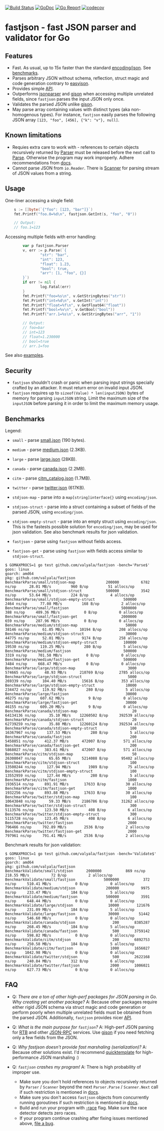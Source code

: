 [![Build Status](https://travis-ci.org/valyala/fastjson.svg)](https://travis-ci.org/valyala/fastjson)
[![GoDoc](https://godoc.org/github.com/valyala/fastjson?status.svg)](http://godoc.org/github.com/valyala/fastjson)
[![Go Report](https://goreportcard.com/badge/github.com/valyala/fastjson)](https://goreportcard.com/report/github.com/valyala/fastjson)
[![codecov](https://codecov.io/gh/valyala/fastjson/branch/master/graph/badge.svg)](https://codecov.io/gh/valyala/fastjson)

# fastjson - fast JSON parser and validator for Go


## Features

  * Fast. As usual, up to 15x faster than the standard [encoding/json](https://golang.org/pkg/encoding/json/).
    See [benchmarks](#benchmarks).
  * Parses arbitrary JSON without schema, reflection, struct magic and code generation
    contrary to [easyjson](https://github.com/mailru/easyjson).
  * Provides simple [API](http://godoc.org/github.com/valyala/fastjson).
  * Outperforms [jsonparser](https://github.com/buger/jsonparser) and [gjson](https://github.com/tidwall/gjson)
    when accessing multiple unrelated fields, since `fastjson` parses the input JSON only once.
  * Validates the parsed JSON unlike [gjson](https://github.com/tidwall/gjson).
  * May parse array containing values with distinct types (aka non-homogenous types).
    For instance, `fastjson` easily parses the following JSON array `[123, "foo", [456], {"k": "v"}, null]`.


## Known limitations

  * Requies extra care to work with - references to certain objects recursively
    returned by [Parser](https://godoc.org/github.com/valyala/fastjson#Parser)
    must be released before the next call to [Parse](https://godoc.org/github.com/valyala/fastjson#Parser.Parse).
    Otherwise the program may work improperly.
    Adhere recommendations from [docs](https://godoc.org/github.com/valyala/fastjson).
  * Cannot parse JSON from `io.Reader`. There is [Scanner](https://godoc.org/github.com/valyala/fastjson#Scanner)
    for parsing stream of JSON values from a string.


## Usage

One-liner accessing a single field:
```go
	s := []byte(`{"foo": [123, "bar"]}`)
	fmt.Printf("foo.0=%d\n", fastjson.GetInt(s, "foo", "0"))

	// Output:
	// foo.1=123
```

Accessing multiple fields with error handling:
```go
        var p fastjson.Parser
        v, err := p.Parse(`{
                "str": "bar",
                "int": 123,
                "float": 1.23,
                "bool": true,
                "arr": [1, "foo", {}]
        }`)
        if err != nil {
                log.Fatal(err)
        }
        fmt.Printf("foo=%s\n", v.GetStringBytes("str"))
        fmt.Printf("int=%d\n", v.GetInt("int"))
        fmt.Printf("float=%f\n", v.GetFloat64("float"))
        fmt.Printf("bool=%v\n", v.GetBool("bool"))
        fmt.Printf("arr.1=%s\n", v.GetStringBytes("arr", "1"))

        // Output:
        // foo=bar
        // int=123
        // float=1.230000
        // bool=true
        // arr.1=foo
```

See also [examples](https://godoc.org/github.com/valyala/fastjson#pkg-examples).


## Security

  * `fastjson` shouldn't crash or panic when parsing input strings specially crafted
    by an attacker. It must return error on invalid input JSON.
  * `fastjson` requires up to `sizeof(Value) * len(inputJSON)` bytes of memory
    for parsing `inputJSON` string. Limit the maximum size of the `inputJSON`
    before parsing it in order to limit the maximum memory usage.


## Benchmarks

Legend:

  * `small` - parse [small.json](testdata/small.json) (190 bytes).
  * `medium` - parse [medium.json](testdata/medium.json) (2.3KB).
  * `large` - parse [large.json](testdata/large.json) (28KB).
  * `canada` - parse [canada.json](testdata/canada.json) (2.2MB).
  * `citm` - parse [citm_catalog.json](testdata/citm_catalog.json) (1.7MB).
  * `twitter` - parse [twitter.json](testdata/twitter.json) (617KB).

  * `stdjson-map` - parse into a `map[string]interface{}` using `encoding/json`.
  * `stdjson-struct` - parse into a struct containing
    a subset of fields of the parsed JSON, using `encoding/json`.
  * `stdjson-empty-struct` - parse into an empty struct using `encoding/json`.
    This is the fastests possible solution for `encoding/json`, may be used
    for json validation. See also benchmark results for json validation.
  * `fastjson` - parse using `fastjson` without fields access.
  * `fastjson-get` - parse using `fastjson` with fields access similar to `stdjson-struct`.

```
$ GOMAXPROCS=1 go test github.com/valyala/fastjson -bench='Parse$'
goos: linux
goarch: amd64
pkg: github.com/valyala/fastjson
BenchmarkParse/small/stdjson-map         	  200000	      6782 ns/op	  28.01 MB/s	     960 B/op	      51 allocs/op
BenchmarkParse/small/stdjson-struct      	  500000	      3542 ns/op	  53.64 MB/s	     224 B/op	       4 allocs/op
BenchmarkParse/small/stdjson-empty-struct         	  500000	      2464 ns/op	  77.08 MB/s	     168 B/op	       2 allocs/op
BenchmarkParse/small/fastjson                     	 5000000	       388 ns/op	 489.36 MB/s	       0 B/op	       0 allocs/op
BenchmarkParse/small/fastjson-get                 	 2000000	       659 ns/op	 287.96 MB/s	       0 B/op	       0 allocs/op
BenchmarkParse/medium/stdjson-map                 	   50000	     38146 ns/op	  61.05 MB/s	   10194 B/op	     208 allocs/op
BenchmarkParse/medium/stdjson-struct              	   30000	     44775 ns/op	  52.01 MB/s	    9174 B/op	     258 allocs/op
BenchmarkParse/medium/stdjson-empty-struct        	  100000	     19530 ns/op	 119.25 MB/s	     280 B/op	       5 allocs/op
BenchmarkParse/medium/fastjson                    	  500000	      3319 ns/op	 701.58 MB/s	       0 B/op	       0 allocs/op
BenchmarkParse/medium/fastjson-get                	  500000	      3484 ns/op	 668.47 MB/s	       0 B/op	       0 allocs/op
BenchmarkParse/large/stdjson-map                  	    3000	    574665 ns/op	  48.93 MB/s	  210769 B/op	    2785 allocs/op
BenchmarkParse/large/stdjson-struct               	    5000	    269339 ns/op	 104.40 MB/s	   15616 B/op	     353 allocs/op
BenchmarkParse/large/stdjson-empty-struct         	   10000	    234472 ns/op	 119.92 MB/s	     280 B/op	       5 allocs/op
BenchmarkParse/large/fastjson                     	   30000	     46275 ns/op	 607.62 MB/s	       9 B/op	       0 allocs/op
BenchmarkParse/large/fastjson-get                 	   30000	     46155 ns/op	 609.20 MB/s	       9 B/op	       0 allocs/op
BenchmarkParse/canada/stdjson-map                 	      20	  64134136 ns/op	  35.10 MB/s	12260502 B/op	  392539 allocs/op
BenchmarkParse/canada/stdjson-struct              	      20	  62739259 ns/op	  35.88 MB/s	12260124 B/op	  392534 allocs/op
BenchmarkParse/canada/stdjson-empty-struct        	     100	  16367967 ns/op	 137.53 MB/s	     280 B/op	       5 allocs/op
BenchmarkParse/canada/fastjson                    	     200	   5458851 ns/op	 412.37 MB/s	  472007 B/op	     571 allocs/op
BenchmarkParse/canada/fastjson-get                	     200	   5868027 ns/op	 383.61 MB/s	  472007 B/op	     571 allocs/op
BenchmarkParse/citm/stdjson-map                   	      50	  26308047 ns/op	  65.65 MB/s	 5214088 B/op	   95402 allocs/op
BenchmarkParse/citm/stdjson-struct                	     100	  13500244 ns/op	 127.94 MB/s	    1989 B/op	      75 allocs/op
BenchmarkParse/citm/stdjson-empty-struct          	     100	  13552959 ns/op	 127.44 MB/s	     280 B/op	       5 allocs/op
BenchmarkParse/citm/fastjson                      	    1000	   1936514 ns/op	 891.91 MB/s	   17633 B/op	      30 allocs/op
BenchmarkParse/citm/fastjson-get                  	    1000	   1932256 ns/op	 893.88 MB/s	   17633 B/op	      30 allocs/op
BenchmarkParse/twitter/stdjson-map                	     100	  10643848 ns/op	  59.33 MB/s	 2186786 B/op	   31262 allocs/op
BenchmarkParse/twitter/stdjson-struct             	     300	   5113576 ns/op	 123.50 MB/s	     408 B/op	       6 allocs/op
BenchmarkParse/twitter/stdjson-empty-struct       	     300	   5115728 ns/op	 123.45 MB/s	     408 B/op	       6 allocs/op
BenchmarkParse/twitter/fastjson                   	    2000	    796466 ns/op	 792.89 MB/s	    2536 B/op	       2 allocs/op
BenchmarkParse/twitter/fastjson-get               	    2000	    797961 ns/op	 791.41 MB/s	    2536 B/op	       2 allocs/op
```

Benchmark results for json validation:

```
$ GOMAXPROCS=1 go test github.com/valyala/fastjson -bench='Validate$'
goos: linux
goarch: amd64
pkg: github.com/valyala/fastjson
BenchmarkValidate/small/stdjson 	 2000000	       869 ns/op	 218.55 MB/s	      72 B/op	       2 allocs/op
BenchmarkValidate/small/fastjson         	 5000000	       372 ns/op	 510.41 MB/s	       0 B/op	       0 allocs/op
BenchmarkValidate/medium/stdjson         	  200000	      9975 ns/op	 233.47 MB/s	     184 B/op	       5 allocs/op
BenchmarkValidate/medium/fastjson        	  500000	      3591 ns/op	 648.44 MB/s	       0 B/op	       0 allocs/op
BenchmarkValidate/large/stdjson          	   10000	    121676 ns/op	 231.09 MB/s	     184 B/op	       5 allocs/op
BenchmarkValidate/large/fastjson         	   30000	     51442 ns/op	 546.60 MB/s	       0 B/op	       0 allocs/op
BenchmarkValidate/canada/stdjson         	     200	   8385287 ns/op	 268.45 MB/s	     184 B/op	       5 allocs/op
BenchmarkValidate/canada/fastjson        	     500	   3759142 ns/op	 598.82 MB/s	       0 B/op	       0 allocs/op
BenchmarkValidate/citm/stdjson           	     200	   6892753 ns/op	 250.58 MB/s	     184 B/op	       5 allocs/op
BenchmarkValidate/citm/fastjson          	    1000	   1656027 ns/op	1042.98 MB/s	       0 B/op	       0 allocs/op
BenchmarkValidate/twitter/stdjson        	     500	   2622168 ns/op	 240.84 MB/s	     312 B/op	       6 allocs/op
BenchmarkValidate/twitter/fastjson       	    2000	   1006021 ns/op	 627.73 MB/s	       0 B/op	       0 allocs/op
```

## FAQ

  * Q: _There are a ton of other high-perf packages for JSON parsing in Go. Why creating yet another package?_
    A: Because other packages require either rigid JSON schema via struct magic
       and code generation or perform poorly when multiple unrelated fields
       must be obtained from the parsed JSON.
       Additionally, `fastjson` provides nicer [API](http://godoc.org/github.com/valyala/fastjson).

  * Q: _What is the main purpose for `fastjson`?_
    A: High-perf JSON parsing for [RTB](https://www.iab.com/wp-content/uploads/2015/05/OpenRTB_API_Specification_Version_2_3_1.pdf)
       and other [JSON-RPC](https://en.wikipedia.org/wiki/JSON-RPC) services.
       Use [gjson](https://github.com/tidwall/gjson) if you need fetching only a few fields from the JSON.

  * Q: _Why fastjson doesn't provide fast marshaling (serialization)?_
    A: Because other solutions exist. I'd recommend [quicktemplate](https://github.com/valyala/quicktemplate#use-cases)
       for high-performance JSON marshaling :)

  * Q: _`fastjson` crashes my program!_
    A: There is high probability of improper use.
       * Make sure you don't hold references to objects recursively returned by `Parser` / `Scanner`
         beyond the next `Parser.Parse` / `Scanner.Next` call
         if such restriction is mentioned in [docs](https://github.com/valyala/fastjson/issues/new).
       * Make sure you don't access `fastjson` objects from concurrently running goroutines
         if such restriction is mentioned in [docs](https://github.com/valyala/fastjson/issues/new).
       * Build and run your program with [-race](https://golang.org/doc/articles/race_detector.html) flag.
         Make sure the race detector detects zero races.
       * If your program continue crashing after fixing issues mentioned above, [file a bug](https://github.com/valyala/fastjson/issues/new).
